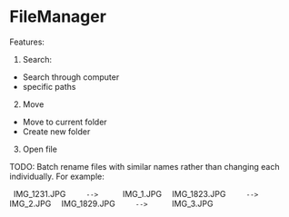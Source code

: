 # FileManager
Features: 

1. Search:
- Search through computer
- specific paths

2. Move
- Move to current folder
- Create new folder

3. Open file 

TODO: 
Batch rename files with similar names rather than changing each individually. 
For example:
 
``` ```IMG_1231.JPG```      -->       ```IMG_1.JPG``` ```
``` ```IMG_1823.JPG```      -->       ```IMG_2.JPG``` ```
``` ```IMG_1829.JPG```      -->       ```IMG_3.JPG``` ```
